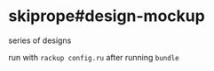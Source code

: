 # skiprope#design-mockup

series of designs

run with ``rackup config.ru`` after running ``bundle``

